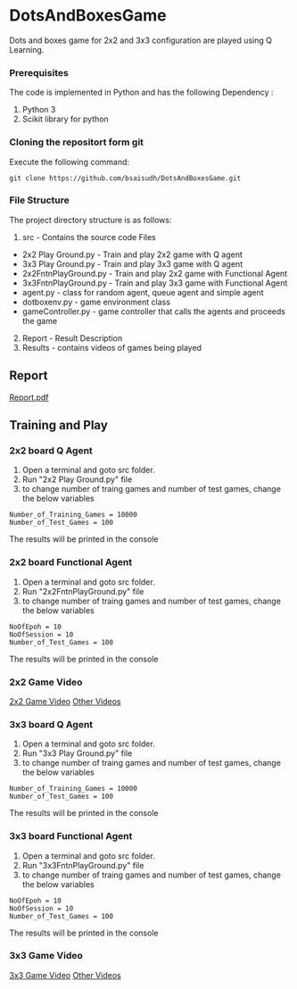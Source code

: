 # DotsAndBoxesGame

Dots and boxes game for 2x2 and 3x3 configuration are played using Q Learning.

### Prerequisites

The code is implemented in Python and has the following Dependency :
1. Python 3
2. Scikit library for python

### Cloning the repositort form git

Execute the following command:
```
git clone https://github.com/bsaisudh/DotsAndBoxesGame.git
```

### File Structure

The project directory structure is as follows:
1. src - Contains the source code Files
  * 2x2 Play Ground.py - Train and play 2x2 game with Q agent
  * 3x3 Play Ground.py - Train and play 3x3 game with Q agent
  * 2x2FntnPlayGround.py - Train and play 2x2 game with Functional Agent
  * 3x3FntnPlayGround.py - Train and play 3x3 game with Functional Agent
  * agent.py - class for random agent, queue agent and simple agent
  * dotboxenv.py - game environment class
  * gameController.py - game controller that calls the agents and proceeds the game
2. Report - Result Description
3. Results - contains videos of games being played

## Report
 [Report.pdf](https://github.com/bsaisudh/DotsAndBoxesGame/blob/master/Report/Report.pdf)

## Training and Play

### 2x2 board Q Agent
1. Open a terminal and goto src folder.
2. Run "2x2 Play Ground.py" file
3. to change number of traing games and number of test games, change the below variables
```
Number_of_Training_Games = 10000
Number_of_Test_Games = 100
```
The results will be printed in the console

### 2x2 board Functional Agent
1. Open a terminal and goto src folder.
2. Run "2x2FntnPlayGround.py" file
3. to change number of traing games and number of test games, change the below variables
```
NoOfEpoh = 10
NoOfSession = 10
Number_of_Test_Games = 100
```
The results will be printed in the console

### 2x2 Game Video

[2x2 Game Video](https://github.com/bsaisudh/DotsAndBoxesGame/blob/master/Results/2x2.avi)
[Other Videos](https://github.com/bsaisudh/DotsAndBoxesGame/blob/master/Results)

### 3x3 board Q Agent
1. Open a terminal and goto src folder.
2. Run "3x3 Play Ground.py" file
3. to change number of traing games and number of test games, change the below variables
```
Number_of_Training_Games = 10000
Number_of_Test_Games = 100
```
The results will be printed in the console

### 3x3 board Functional Agent
1. Open a terminal and goto src folder.
2. Run "3x3FntnPlayGround.py" file
3. to change number of traing games and number of test games, change the below variables
```
NoOfEpoh = 10
NoOfSession = 10
Number_of_Test_Games = 100
```
The results will be printed in the console

### 3x3 Game Video
[3x3 Game Video](https://github.com/bsaisudh/DotsAndBoxesGame/blob/master/Results/3x3.avi)
[Other Videos](https://github.com/bsaisudh/DotsAndBoxesGame/blob/master/Results)




